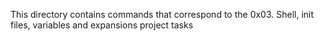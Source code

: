 This directory contains commands that correspond to the 0x03. Shell, init files, variables and expansions project tasks
